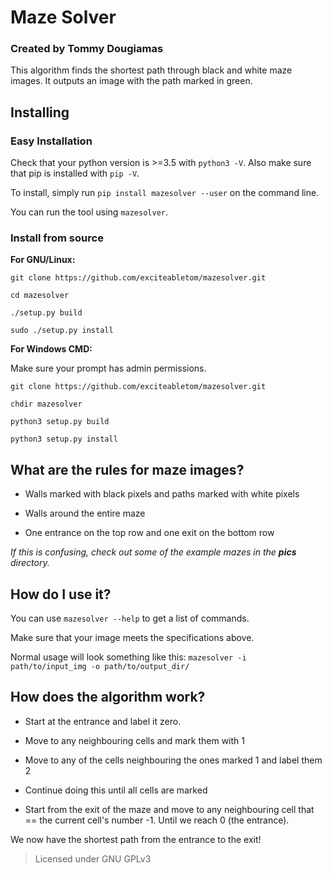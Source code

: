 # Maze Solver
### Created by Tommy Dougiamas  

This algorithm finds the shortest path through black and white maze images. It outputs an image with the path marked in green.


## Installing

### **Easy Installation**

Check that your python version is >=3.5 with `python3 -V`.
Also make sure that pip is installed with `pip -V`.

To install, simply run `pip install mazesolver --user` on the command line.

You can run the tool using `mazesolver`.

### **Install from source**

**For GNU/Linux:**

`git clone https://github.com/exciteabletom/mazesolver.git`

`cd mazesolver`

`./setup.py build`

`sudo ./setup.py install`

**For Windows CMD:**

Make sure your prompt has admin permissions.

`git clone https://github.com/exciteabletom/mazesolver.git`

`chdir mazesolver`

`python3 setup.py build`

`python3 setup.py install`



## What are the rules for maze images?
- Walls marked with black pixels and paths marked with white pixels

- Walls around the entire maze

- One entrance on the top row and one exit on the bottom row

*If this is confusing, check out some of the example mazes in the **pics** directory.*



## How do I use it?

You can use `mazesolver --help` to get a list of commands.

Make sure that your image meets the specifications above.

Normal usage will look something like this: `mazesolver -i path/to/input_img -o path/to/output_dir/`



## How does the algorithm work?

- Start at the entrance and label it zero.

- Move to any neighbouring cells and mark them with 1

- Move to any of the cells neighbouring the ones marked 1 and label them 2

- Continue doing this until all cells are marked

- Start from the exit of the maze and move to any neighbouring cell that == the current cell's number -1. Until we reach 0 (the entrance).

We now have the shortest path from the entrance to the exit!


> Licensed under GNU GPLv3
